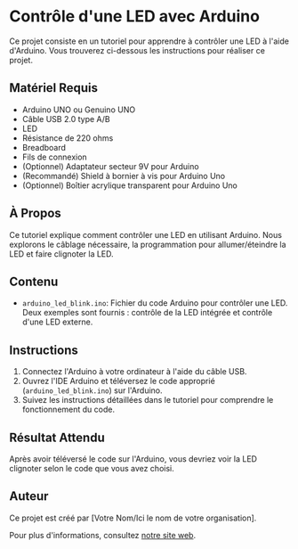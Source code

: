 # Contrôle d'une LED avec Arduino

Ce projet consiste en un tutoriel pour apprendre à contrôler une LED à l'aide d'Arduino. Vous trouverez ci-dessous les instructions pour réaliser ce projet.

## Matériel Requis

- Arduino UNO ou Genuino UNO
- Câble USB 2.0 type A/B
- LED
- Résistance de 220 ohms
- Breadboard
- Fils de connexion
- (Optionnel) Adaptateur secteur 9V pour Arduino
- (Recommandé) Shield à bornier à vis pour Arduino Uno
- (Optionnel) Boîtier acrylique transparent pour Arduino Uno

## À Propos

Ce tutoriel explique comment contrôler une LED en utilisant Arduino. Nous explorons le câblage nécessaire, la programmation pour allumer/éteindre la LED et faire clignoter la LED.

## Contenu

- `arduino_led_blink.ino`: Fichier du code Arduino pour contrôler une LED. Deux exemples sont fournis : contrôle de la LED intégrée et contrôle d'une LED externe.

## Instructions

1. Connectez l'Arduino à votre ordinateur à l'aide du câble USB.
2. Ouvrez l'IDE Arduino et téléversez le code approprié (`arduino_led_blink.ino`) sur l'Arduino.
3. Suivez les instructions détaillées dans le tutoriel pour comprendre le fonctionnement du code.

## Résultat Attendu

Après avoir téléversé le code sur l'Arduino, vous devriez voir la LED clignoter selon le code que vous avez choisi.

## Auteur

Ce projet est créé par [Votre Nom/Ici le nom de votre organisation].

Pour plus d'informations, consultez [notre site web](https://www.example.com).

